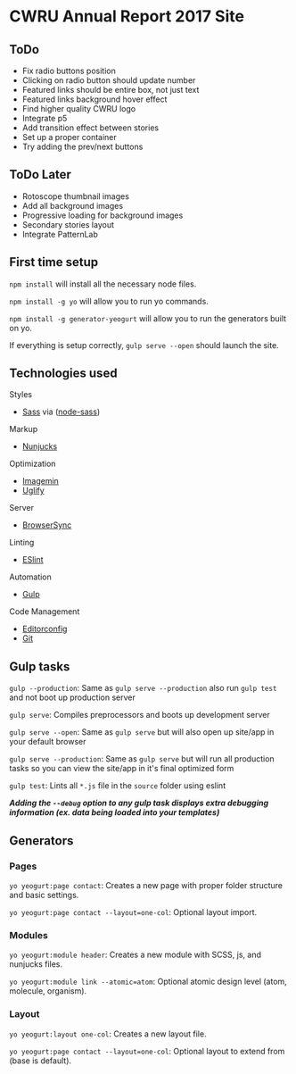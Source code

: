 # CWRU Annual Report 2017 Site

## ToDo
- Fix radio buttons position
- Clicking on radio button should update number
- Featured links should be entire box, not just text
- Featured links background hover effect
- Find higher quality CWRU logo
- Integrate p5
- Add transition effect between stories
- Set up a proper container
- Try adding the prev/next buttons

## ToDo Later
- Rotoscope thumbnail images
- Add all background images
- Progressive loading for background images
- Secondary stories layout
- Integrate PatternLab

## First time setup

`npm install` will install all the necessary node files.

`npm install -g yo` will allow you to run yo commands.

`npm install -g generator-yeogurt` will allow you to run the generators built on yo.

If everything is setup correctly, `gulp serve --open` should launch the site.

## Technologies used

Styles
- [Sass](http://sass-lang.com/) via ([node-sass](https://github.com/sass/node-sass))

Markup
- [Nunjucks](https://mozilla.github.io/nunjucks/)

Optimization
- [Imagemin](https://github.com/imagemin/imagemin)
- [Uglify](https://github.com/mishoo/UglifyJS)

Server
- [BrowserSync](http://www.browsersync.io/)

Linting
- [ESlint](http://eslint.org/)

Automation
- [Gulp](http://gulpjs.com)

Code Management
- [Editorconfig](http://editorconfig.org/)
- [Git](https://git-scm.com/)


## Gulp tasks

`gulp --production`: Same as `gulp serve --production` also run `gulp test` and  not boot up production server

`gulp serve`: Compiles preprocessors and boots up development server

`gulp serve --open`: Same as `gulp serve` but will also open up site/app in your default browser

`gulp serve --production`: Same as `gulp serve` but will run all production tasks so you can view the site/app in it's final optimized form

`gulp test`: Lints all `*.js` file in the `source` folder using eslint

***Adding the `--debug` option to any gulp task displays extra debugging information (ex. data being loaded into your templates)***

## Generators

### Pages

`yo yeogurt:page contact`: Creates a new page with proper folder structure and basic settings.

`yo yeogurt:page contact --layout=one-col`: Optional layout import.

### Modules

`yo yeogurt:module header`: Creates a new module with SCSS, js, and nunjucks files.

`yo yeogurt:module link --atomic=atom`: Optional atomic design level (atom, molecule, organism).

### Layout

`yo yeogurt:layout one-col`: Creates a new layout file.

`yo yeogurt:page contact --layout=one-col`: Optional layout to extend from (base is default).
